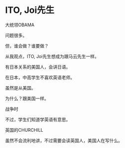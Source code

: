 # ITO, Joi先生

大统领OBAMA

问题很多。

但，谁会做？谁要做？

从我观点，ITO, Joi先生想成为跟马云先生一样。

有日本关系的美国人，会讲日语。

在日本，中高学生不喜欢英语老师。

虽然是从美国。

为什么？跟美国一样。

战争时

不过，学生们知道学英语有意思。

英国的CHURCHILL

虽然不会流利地讲，不过需要会读英国人，美国人在写什么。




